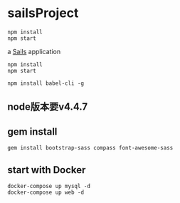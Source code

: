 sailsProject
============

```
npm install
npm start
```

a [Sails](http://sailsjs.org) application
```
npm install
npm start
```

```
npm install babel-cli -g
```

## node版本要v4.4.7


gem install
-----------

`gem install bootstrap-sass compass font-awesome-sass`

start with Docker
-----------------

```
docker-compose up mysql -d
docker-compose up web -d
```
